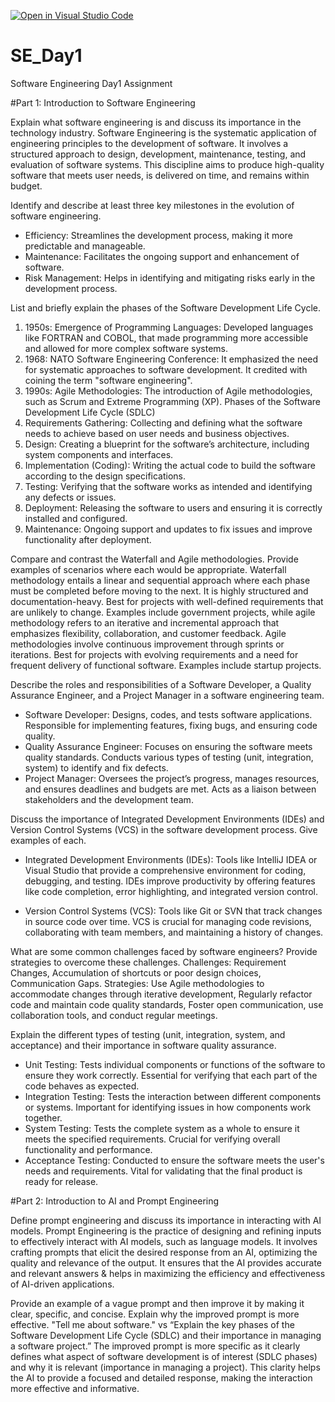 [![Open in Visual Studio Code](https://classroom.github.com/assets/open-in-vscode-2e0aaae1b6195c2367325f4f02e2d04e9abb55f0b24a779b69b11b9e10269abc.svg)](https://classroom.github.com/online_ide?assignment_repo_id=15567538&assignment_repo_type=AssignmentRepo)
# SE_Day1
Software Engineering Day1 Assignment

#Part 1: Introduction to Software Engineering

Explain what software engineering is and discuss its importance in the technology industry.
Software Engineering is the systematic application of engineering principles to the development of software. It involves a structured approach to design, development, maintenance, testing, and evaluation of software systems. This discipline aims to produce high-quality software that meets user needs, is delivered on time, and remains within budget.

Identify and describe at least three key milestones in the evolution of software engineering.
- Efficiency: Streamlines the development process, making it more predictable and manageable.
- Maintenance: Facilitates the ongoing support and enhancement of software.
- Risk Management: Helps in identifying and mitigating risks early in the development process.

List and briefly explain the phases of the Software Development Life Cycle.
1. 1950s: Emergence of Programming Languages: Developed languages like FORTRAN and COBOL, that made programming more accessible and allowed for more complex software systems.
2. 1968: NATO Software Engineering Conference: It emphasized the need for systematic approaches to software development. It credited with coining the term "software engineering".
3. 1990s: Agile Methodologies: The introduction of Agile methodologies, such as Scrum and Extreme Programming (XP).
Phases of the Software Development Life Cycle (SDLC)
1. Requirements Gathering: Collecting and defining what the software needs to achieve based on user needs and business objectives.
2. Design: Creating a blueprint for the software’s architecture, including system components and interfaces.
3. Implementation (Coding): Writing the actual code to build the software according to the design specifications.
4. Testing: Verifying that the software works as intended and identifying any defects or issues.
5. Deployment: Releasing the software to users and ensuring it is correctly installed and configured.
6. Maintenance: Ongoing support and updates to fix issues and improve functionality after deployment.


Compare and contrast the Waterfall and Agile methodologies. Provide examples of scenarios where each would be appropriate.
Waterfall methodology entails a linear and sequential approach where each phase must be completed before moving to the next. It is highly structured and documentation-heavy. Best for projects with well-defined requirements that are unlikely to change. Examples include government projects, while agile methodology refers to an iterative and incremental approach that emphasizes flexibility, collaboration, and customer feedback. Agile methodologies involve continuous improvement through sprints or iterations. Best for projects with evolving requirements and a need for frequent delivery of functional software. Examples include startup projects.

Describe the roles and responsibilities of a Software Developer, a Quality Assurance Engineer, and a Project Manager in a software engineering team.
- Software Developer: Designs, codes, and tests software applications. Responsible for implementing features, fixing bugs, and ensuring code quality.
- Quality Assurance Engineer: Focuses on ensuring the software meets quality standards. Conducts various types of testing (unit, integration, system) to identify and fix defects.
- Project Manager: Oversees the project’s progress, manages resources, and ensures deadlines and budgets are met. Acts as a liaison between stakeholders and the development team.

Discuss the importance of Integrated Development Environments (IDEs) and Version Control Systems (VCS) in the software development process. Give examples of each.
- Integrated Development Environments (IDEs): Tools like IntelliJ IDEA or Visual Studio that provide a comprehensive environment for coding, debugging, and testing. IDEs improve productivity by offering features like code completion, error highlighting, and integrated version control.

- Version Control Systems (VCS): Tools like Git or SVN that track changes in source code over time. VCS is crucial for managing code revisions, collaborating with team members, and maintaining a history of changes.

What are some common challenges faced by software engineers? Provide strategies to overcome these challenges.
Challenges: Requirement Changes, Accumulation of shortcuts or poor design choices, Communication Gaps.
Strategies: Use Agile methodologies to accommodate changes through iterative development, Regularly refactor code and maintain code quality standards, Foster open communication, use collaboration tools, and conduct regular meetings.

Explain the different types of testing (unit, integration, system, and acceptance) and their importance in software quality assurance.
- Unit Testing: Tests individual components or functions of the software to ensure they work correctly. Essential for verifying that each part of the code behaves as expected. 
- Integration Testing: Tests the interaction between different components or systems. Important for identifying issues in how components work together.
- System Testing: Tests the complete system as a whole to ensure it meets the specified requirements. Crucial for verifying overall functionality and performance.
- Acceptance Testing: Conducted to ensure the software meets the user's needs and requirements. Vital for validating that the final product is ready for release.

#Part 2: Introduction to AI and Prompt Engineering


Define prompt engineering and discuss its importance in interacting with AI models.
Prompt Engineering is the practice of designing and refining inputs to effectively interact with AI models, such as language models. It involves crafting prompts that elicit the desired response from an AI, optimizing the quality and relevance of the output.
It ensures that the AI provides accurate and relevant answers & helps in maximizing the efficiency and effectiveness of AI-driven applications.


Provide an example of a vague prompt and then improve it by making it clear, specific, and concise. Explain why the improved prompt is more effective.
"Tell me about software." vs “Explain the key phases of the Software Development Life Cycle (SDLC) and their importance in managing a software project.”
The improved prompt is more specific as it clearly defines what aspect of software development is of interest (SDLC phases) and why it is relevant (importance in managing a project). This clarity helps the AI to provide a focused and detailed response, making the interaction more effective and informative.
